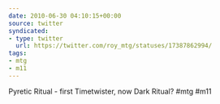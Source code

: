 ```yaml
---
date: 2010-06-30 04:10:15+00:00
source: twitter
syndicated:
- type: twitter
  url: https://twitter.com/roy_mtg/statuses/17387862994/
tags:
- mtg
- m11
---
```


Pyretic Ritual - first Timetwister, now Dark Ritual? #mtg #m11